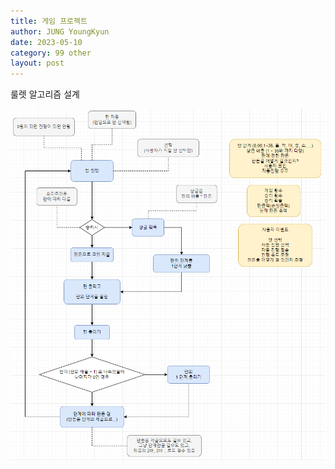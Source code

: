 ```yaml
---
title: 게임 프로젝트
author: JUNG YoungKyun
date: 2023-05-10
category: 99 other
layout: post
---
```


룰렛 알고리즘 설계

![](https://github.com/inpiniti/inpiniti.github.io/blob/main/images/99/23.05.10/20230510190850.png?raw=true)
